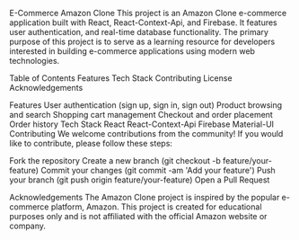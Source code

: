 E-Commerce Amazon Clone
This project is an Amazon Clone e-commerce application built with React, React-Context-Api, and Firebase. It features user authentication, and real-time database functionality. The primary purpose of this project is to serve as a learning resource for developers interested in building e-commerce applications using modern web technologies.

Table of Contents
Features
Tech Stack
Contributing
License
Acknowledgements

Features
User authentication (sign up, sign in, sign out)
Product browsing and search
Shopping cart management
Checkout and order placement
Order history
Tech Stack
React
React-Context-Api
Firebase
Material-UI
Contributing
We welcome contributions from the community! If you would like to contribute, please follow these steps:

Fork the repository
Create a new branch (git checkout -b feature/your-feature)
Commit your changes (git commit -am 'Add your feature')
Push your branch (git push origin feature/your-feature)
Open a Pull Request

Acknowledgements
The Amazon Clone project is inspired by the popular e-commerce platform, Amazon.
This project is created for educational purposes only and is not affiliated with the official Amazon website or company.
